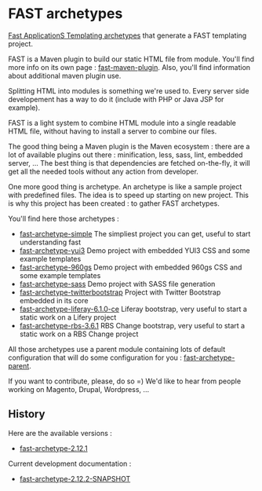 # FAST archetypes

[Fast ApplicationS Templating archetypes](http://smile-sa.github.io/fast-archetype) that generate a FAST templating project.

FAST is a Maven plugin to build our static HTML file from module.
You'll find more info on its own page : [fast-maven-plugin](http://smile-sa.github.io/fast-maven-plugin).
Also, you'll find information about additional maven plugin use.

Splitting HTML into modules is something we're used to.
Every server side developement has a way to do it (include with PHP or Java JSP for example).
 
FAST is a light system to combine HTML module into a single readable HTML file, without having to install a server to combine our files.

The good thing being a Maven plugin is the Maven ecosystem : there are a lot of available plugins out there : minification, less, sass, lint, embedded server, ...
The best thing is that dependencies are fetched on-the-fly, it will get all the needed tools without any action from developer.

One more good thing is archetype.
An archetype is like a sample project with predefined files.
The idea is to speed up starting on new project.
This is why this project has been created : to gather FAST archetypes.

You'll find here those archetypes :

- [fast-archetype-simple](http://smile-sa.github.io/fast-archetype/2.12.1/fast-archetype-simple)
	The simpliest project you can get, useful to start understanding fast
- [fast-archetype-yui3](http://smile-sa.github.io/fast-archetype/2.12.1/fast-archetype-yui3)
	Demo project with embedded YUI3 CSS and some example templates
- [fast-archetype-960gs](http://smile-sa.github.io/fast-archetype/2.12.1/fast-archetype-960gs)
	Demo project with embedded 960gs CSS and some example templates
- [fast-archetype-sass](http://smile-sa.github.io/fast-archetype/2.12.1/fast-archetype-sass)
	Demo project with SASS file generation
- [fast-archetype-twitterbootstrap](http://smile-sa.github.io/fast-archetype/2.12.1/fast-archetype-twitterbootstrap)
	Project with Twitter Bootstrap embedded in its core
- [fast-archetype-liferay-6.1.0-ce](http://smile-sa.github.io/fast-archetype/2.12.1/fast-archetype-liferay-6.1.0-ce)
	Liferay bootstrap, very useful to start a static work on a Lifery project
- [fast-archetype-rbs-3.6.1](http://smile-sa.github.io/fast-archetype/2.12.1/fast-archetype-rbs-3.6.1)
	RBS Change bootstrap, very useful to start a static work on a RBS Change project

All those archetypes use a parent module containing lots of default configuration that will do some configuration for you : [fast-archetype-parent](http://smile-sa.github.io/fast-archetype-parent/).

If you want to contribute, please, do so =)
We'd like to hear from people working on Magento, Drupal, Wordpress, ...


## History

Here are the available versions :

- [fast-archetype-2.12.1](http://smile-sa.github.io/fast-archetype/2.12.1)

Current development documentation :

- [fast-archetype-2.12.2-SNAPSHOT](http://smile-sa.github.io/fast-archetype/2.12.2-SNAPSHOT)
